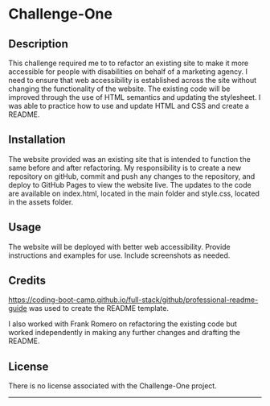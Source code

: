 # Challenge-One

## Description

This challenge required me to to refactor an existing site to make it more accessible for people with disabilities on behalf of a marketing agency. I need to ensure that web accessibility is established across the site without changing the functionality of the website. The existing code will be improved through the use of HTML semantics and updating the stylesheet. I was able to practice how to use and update HTML and CSS and create a README.

## Installation

The website provided was an existing site that is intended to function the same before and after refactoring. My responsibility is to create a new repository on gitHub, commit and push any changes to the repository, and deploy to GitHub Pages to view the website live. The updates to the code are available on index.html, located in the main folder and style.css, located in the assets folder.

## Usage

The website will be deployed with better web accessibility. Provide instructions and examples for use. Include screenshots as needed.

## Credits

https://coding-boot-camp.github.io/full-stack/github/professional-readme-guide was used to create the README template.

I also worked with Frank Romero on refactoring the existing code but worked independently in making any further changes and drafting the README. 

## License

There is no license associated with the Challenge-One project. 

---


